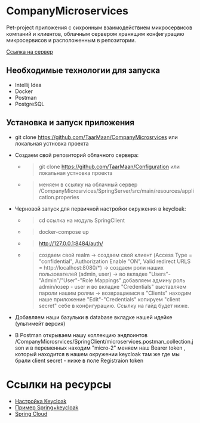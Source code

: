 # CompanyMicroservices

Pet-project приложения с сихронным взаимодействием микросервисов компаний и клиентов, облачным сервером хранящим конфигурацию микросервисов и расположенным в репозитории.

[Ссылка на сервер](https://github.com/TaarMaan/Configuration)

## Необходимые технологии для запуска

- Intellij Idea
- Docker
- Postman
- PostgreSQL

## Установка и запуск приложения

- git clone https://github.com/TaarMaan/CompanyMicrosrvices или локальная устновка проекта

- Создаем свой репозиторий облачного сервера:
  -  > git clone https://github.com/TaarMaan/Configuration или локальная устновка проекта
  -  > меняем в ссылку на облачный сервер /CompanyMicrosrvices/SpringServer/src/main/resources/application.properies

- Черновой запуск для первичной настройки окружения в keycloak:
  - > cd ссылка на модуль SpringClient
  - > docker-compose up
  - > http://127.0.0.1:8484/auth/
  - > создаем свой realm -> создаем свой клиент (Access Type = "confidential", Authorization Enable "ON", Valid redirect URLS = http://localhost:8080/*) -> создаем роли наших пользователей (admin, user) -> во вкладке "Users"-"Admin"/"User"-"Role Mappings" добавляем админу роль admin/юзер - user и во вкладке "Credentials" выставляем пароли нашим ролям -> возвращаемся в "Clients" находим наше приложение "Edit"-"Credentials" копируем "client secret" себе в конфигурацию. Ссылку на гайд будет ниже.

- Добавляем наши базульки в database вкладке нашей идейке (ультимейт версия)

- В Postman открываем нашу коллекцию эндпоинтов /CompanyMicrosrvices/SpringClient/microservices.postman_collection.json и в переменных находим "micro-2" меняем наш Bearer token , который находится в нашем окружении keycloak там же где мы брали client secret - ниже в поле Registraion token

#  Ссылки на ресурсы

- [Настройка Keycloak](https://habr.com/ru/articles/661541/)
- [Пример Spring+keycloak](https://examples.javacodegeeks.com/keycloak-in-a-spring-boot-application/)
- [Spring Cloud](https://betacode.net/11723/understanding-spring-cloud-config-server-with-example)
